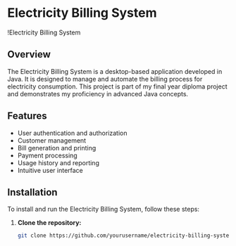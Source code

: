 # Electricity Billing System

!Electricity Billing System

## Overview

The Electricity Billing System is a desktop-based application developed in Java. It is designed to manage and automate the billing process for electricity consumption. This project is part of my final year diploma project and demonstrates my proficiency in advanced Java concepts.

## Features

- User authentication and authorization
- Customer management
- Bill generation and printing
- Payment processing
- Usage history and reporting
- Intuitive user interface

## Installation

To install and run the Electricity Billing System, follow these steps:

1. **Clone the repository:**
   ```bash
   git clone https://github.com/yourusername/electricity-billing-system.git

